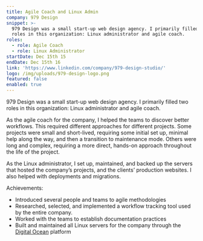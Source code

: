 ```yaml
---
title: Agile Coach and Linux Admin
company: 979 Design
snippet: >-
  979 Design was a small start-up web design agency. I primarily filled two
  roles in this organization: Linux administrator and agile coach.
roles:
  - role: Agile Coach
  - role: Linux Administrator
startDate: Dec 15th 15
endDate: Dec 15th 16
link: 'https://www.linkedin.com/company/979-design-studio/'
logo: /img/uploads/979-design-logo.png
featured: false
enabled: true
---
```

979 Design was a small start-up web design agency. I primarily filled two roles in this organization: Linux administrator and agile coach.

As the agile coach for the company, I helped the teams to discover better workflows. This required different approaches for different projects. Some projects were small and short-lived, requiring some initial set up, minimal help along the way, and then a transition to maintenance mode. Others were long and complex, requiring a more direct, hands-on approach throughout the life of the project. 

As the Linux administrator, I set up, maintained, and backed up the servers that hosted the company’s projects, and the clients’ production websites. I also helped with deployments and migrations.

Achievements:

* Introduced several people and teams to agile methodologies
* Researched, selected, and implemented a workflow tracking tool used by the entire company.
* Worked with the teams to establish documentation practices
* Built and maintained all Linux servers for the company through the [Digital Ocean](https://www.digitalocean.com/) platform
